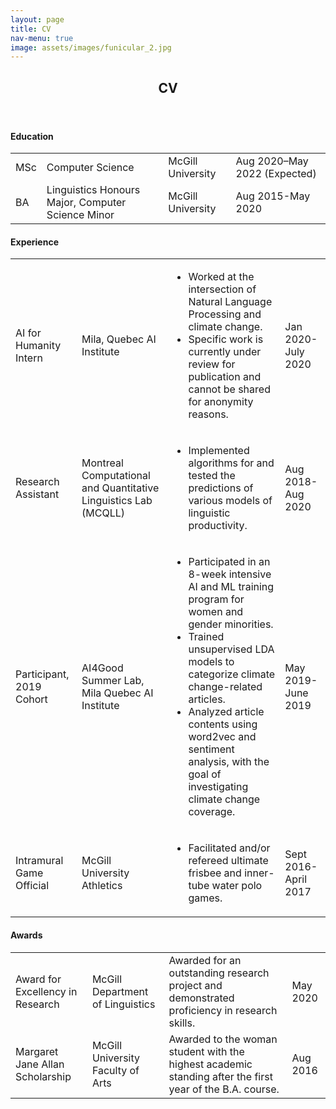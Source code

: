 ```yaml
---
layout: page
title: CV
nav-menu: true
image: assets/images/funicular_2.jpg
---
```


<!-- Main -->
<div id="main" class="alt">

<!-- One -->
<section id="one">
	<div class="inner">
		<header class="major">
			<h1>CV</h1>
		</header>

<!-- Content -->
<!-- <h3>Work Experience</h3> -->

<h4>Education</h4>
<div class="table-wrapper">
	<table>
		<tbody>
			<tr>
				<td>MSc</td>
        <td>Computer Science</td>
				<td>McGill University</td>
        <td>Aug 2020–May 2022 (Expected)</td>
			</tr>
			<tr>
				<td>BA</td>
        <td>Linguistics Honours Major, Computer Science Minor</td>
        <td>McGill University</td>
        <td>Aug 2015-May 2020</td>
			</tr>
		</tbody>
	</table>
</div>

<h4>Experience</h4>
<div class="table-wrapper">
	<table>
		<!-- <thead>
			<tr>
				<th>Name</th>
				<th>Description</th>
				<th>Price</th>
			</tr>
		</thead> -->
		<tbody>
			<tr>
				<td>AI for Humanity Intern</td>
				<td>Mila, Quebec AI Institute</td>
        <td>
          <ul>
						<li>Worked at the intersection of Natural Language Processing and climate change.</li>
						<li>Specific work is currently under review for publication and cannot be shared for anonymity reasons.</li>
            <!-- <li>Developed a BERT-based question answering tool to help speed up analysis of financial documents relating to climate change.</li>
						<li>Presented a poster and short <a href='https://www.youtube.com/watch?v=1ey89v0dkho' target="blank">video</a> at the 2020 Montreal AI Symposium.</li> -->
          </ul>
        </td>
        <td>Jan 2020-July 2020</td>
			</tr>
			<tr>
				<td>Research Assistant</td>
				<td>Montreal Computational and Quantitative Linguistics Lab (MCQLL)</td>
        <td>
          <ul>
            <li>Implemented algorithms for and tested the predictions of various models of linguistic productivity.</li>
          </ul>
        </td>
        <td>Aug 2018-Aug 2020</td>
			</tr>
			<tr>
				<td>Participant, 2019 Cohort</td>
				<td>AI4Good Summer Lab, Mila Quebec AI Institute</td>
				<td>
          <ul>
            <li>Participated in an 8-week intensive AI and ML training program for women and gender minorities.</li>
            <li>Trained unsupervised LDA models to categorize climate change-related articles.</li>
            <li>Analyzed article contents using word2vec and sentiment analysis, with the goal of investigating climate change coverage.</li>
          </ul>
        </td>
        <td>May 2019-June 2019</td>
			</tr>
			<tr>
				<td>Intramural Game Official</td>
        <td>McGill University Athletics</td>
        <td>
          <ul>
            <li>Facilitated and/or refereed ultimate frisbee and inner-tube water polo games.</li>
          </ul>
        </td>
				<td>Sept 2016-April 2017</td>
			</tr>
		</tbody>
	</table>
</div>

<h4>Awards</h4>
<div class="table-wrapper">
	<table>
		<tbody>
			<tr>
				<td>Award for Excellency in Research</td>
				<td>McGill Department of Linguistics</td>
        <td>Awarded for an outstanding research project and demonstrated proficiency in research skills.</td>
        <td>May 2020</td>
			</tr>
			<tr>
				<td>Margaret Jane Allan Scholarship</td>
				<td>McGill University Faculty of Arts</td>
        <td>Awarded to the woman student with the highest academic standing after the first year of the B.A. course.</td>
        <td>Aug 2016</td>
			</tr>
		</tbody>
	</table>
</div>


</div>
</section>
</div>
